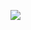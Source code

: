 ![](https://github.com/orchardcc/orchard.cc/workflows/.github/workflows/build-and-deploy.yml/badge.svg)
